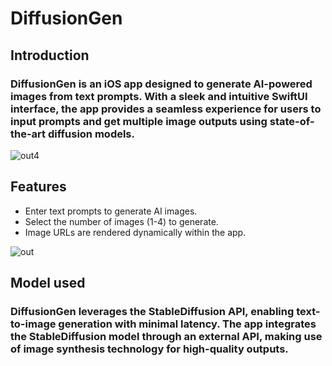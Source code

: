 # DiffusionGen

## Introduction
### DiffusionGen is an iOS app designed to generate AI-powered images from text prompts. With a sleek and intuitive SwiftUI interface, the app provides a seamless experience for users to input prompts and get multiple image outputs using state-of-the-art diffusion models.
![out4](https://github.com/user-attachments/assets/ff67c282-221e-4235-b5c2-f46df986f33c)



## Features
- Enter text prompts to generate AI images.
- Select the number of images (1-4) to generate.
- Image URLs are rendered dynamically within the app.

  
![out](https://github.com/user-attachments/assets/38595d66-b315-4cea-9fbe-c9ac5c3b9ed7)


## Model used
### DiffusionGen leverages the StableDiffusion API, enabling text-to-image generation with minimal latency. The app integrates the StableDiffusion model through an external API, making use of image synthesis technology for high-quality outputs.
